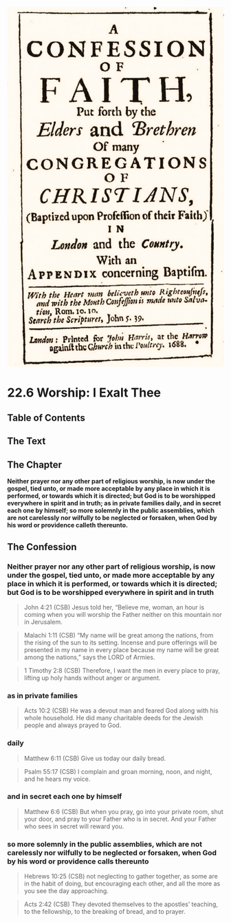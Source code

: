 <img class="intro-right" src="art-1689.png">

# 22.6 Worship: I Exalt Thee

## Table of Contents

<!-- toc -->

## The Text

## The Chapter

**Neither prayer nor any other part of religious worship, is now under the gospel, tied unto, or made more acceptable by any place in which it is performed, or towards which it is directed; but God is to be worshipped everywhere in spirit and in truth; as in private families daily, and in secret each one by himself; so more solemnly in the public assemblies, which are not carelessly nor wilfully to be neglected or forsaken, when God by his word or providence calleth thereunto.**

## The Confession

### Neither prayer nor any other part of religious worship, is now under the gospel, tied unto, or made more acceptable by any place in which it is performed, or towards which it is directed; but God is to be worshipped everywhere in spirit and in truth

>John 4:21 (CSB) Jesus told her, “Believe me, woman, an hour is coming when you will worship the Father neither on this mountain nor in Jerusalem.

>Malachi 1:11 (CSB) “My name will be great among the nations, from the rising of the sun to its setting. Incense and pure offerings will be presented in my name in every place because my name will be great among the nations,” says the LORD of Armies.

>1 Timothy 2:8 (CSB) Therefore, I want the men in every place to pray, lifting up holy hands without anger or argument.

### as in private families

>Acts 10:2 (CSB) He was a devout man and feared God along with his whole household. He did many charitable deeds for the Jewish people and always prayed to God.

### daily

>Matthew 6:11 (CSB) Give us today our daily bread.

>Psalm 55:17 (CSB) I complain and groan morning, noon, and night, and he hears my voice.

### and in secret each one by himself

>Matthew 6:6 (CSB) But when you pray, go into your private room, shut your door, and pray to your Father who is in secret. And your Father who sees in secret will reward you.

### so more solemnly in the public assemblies, which are not carelessly nor wilfully to be neglected or forsaken, when God by his word or providence calls thereunto

>Hebrews 10:25 (CSB) not neglecting to gather together, as some are in the habit of doing, but encouraging each other, and all the more as you see the day approaching.

>Acts 2:42 (CSB) They devoted themselves to the apostles’ teaching, to the fellowship, to the breaking of bread, and to prayer.
